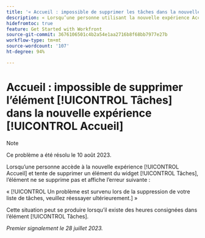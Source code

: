 ```yaml
---
title: '« Accueil : impossible de supprimer les tâches dans la nouvelle expérience Accueil »'
description: « Lorsqu’une personne utilisant la nouvelle expérience Accueil tente de supprimer un élément du widget Tâches, le widget ne se supprime pas et affiche une erreur. »
hidefromtoc: true
feature: Get Started with Workfront
source-git-commit: 3676106501c4b2a54e1aa2716b8f68bb7977e27b
workflow-type: tm+mt
source-wordcount: '107'
ht-degree: 94%

---
```



# Accueil : impossible de supprimer l’élément [!UICONTROL Tâches] dans la nouvelle expérience [!UICONTROL Accueil] 

>[!NOTE]
>
>Ce problème a été résolu le 10 août 2023.

Lorsqu’une personne accède à la nouvelle expérience [!UICONTROL Accueil] et tente de supprimer un élément du widget [!UICONTROL Tâches], l’élément ne se supprime pas et affiche l’erreur suivante :

« [!UICONTROL Un problème est survenu lors de la suppression de votre liste de tâches, veuillez réessayer ultérieurement.] »

Cette situation peut se produire lorsqu’il existe des heures consignées dans l’élément [!UICONTROL Tâches].

_Premier signalement le 28 juillet 2023._

